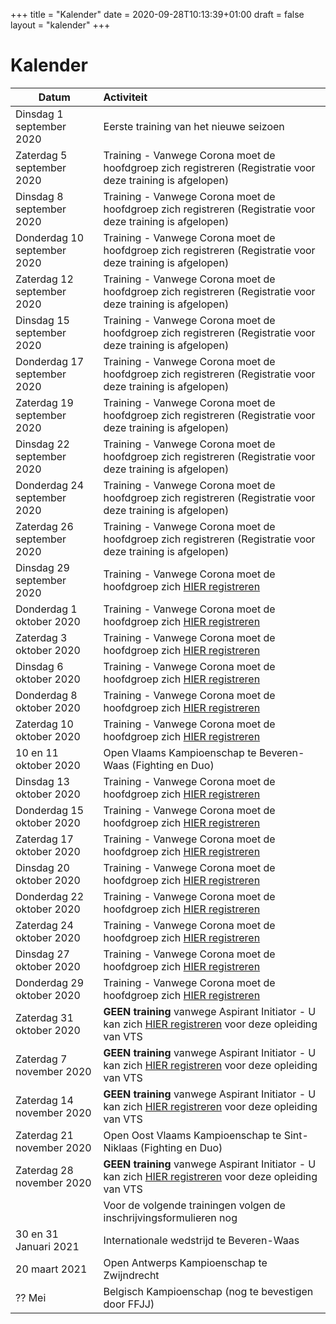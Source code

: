 +++
title = "Kalender"
date = 2020-09-28T10:13:39+01:00
draft = false
layout = "kalender"
+++
# Kalender
| Datum                                     | Activiteit                                                                                       |
| ------------------------------------------|:-------------------------------------------------------------------------------------------------|
| Dinsdag 1 september 2020                  | Eerste training van het nieuwe seizoen                                                           | 
| Zaterdag 5 september 2020                 | Training - Vanwege Corona moet de hoofdgroep zich registreren (Registratie voor deze training is afgelopen)| 
| Dinsdag 8 september 2020                  | Training - Vanwege Corona moet de hoofdgroep zich registreren (Registratie voor deze training is afgelopen)| 
| Donderdag 10 september 2020               | Training - Vanwege Corona moet de hoofdgroep zich registreren (Registratie voor deze training is afgelopen)| 
| Zaterdag 12 september 2020                | Training - Vanwege Corona moet de hoofdgroep zich registreren (Registratie voor deze training is afgelopen)| 
| Dinsdag 15 september 2020                 | Training - Vanwege Corona moet de hoofdgroep zich registreren (Registratie voor deze training is afgelopen)| 
| Donderdag 17 september 2020               | Training - Vanwege Corona moet de hoofdgroep zich registreren (Registratie voor deze training is afgelopen)| 
| Zaterdag 19 september 2020                | Training - Vanwege Corona moet de hoofdgroep zich registreren (Registratie voor deze training is afgelopen)| 
| Dinsdag 22 september 2020                 | Training - Vanwege Corona moet de hoofdgroep zich registreren (Registratie voor deze training is afgelopen)| 
| Donderdag 24 september 2020               | Training - Vanwege Corona moet de hoofdgroep zich registreren (Registratie voor deze training is afgelopen)| 
| Zaterdag 26 september 2020                | Training - Vanwege Corona moet de hoofdgroep zich registreren (Registratie voor deze training is afgelopen)| 
| Dinsdag 29 september 2020                 | Training - Vanwege Corona moet de hoofdgroep zich [HIER registreren](https://forms.gle/XCRbhefXW3YkGcuQA) |
| Donderdag 1 oktober 2020                  | Training - Vanwege Corona moet de hoofdgroep zich [HIER registreren](https://forms.gle/847GgcdwWirfTuc7A)|
| Zaterdag 3 oktober 2020                   | Training - Vanwege Corona moet de hoofdgroep zich [HIER registreren](https://forms.gle/u7SFaNzfdA1tzuU19)|
| Dinsdag 6 oktober 2020                    | Training - Vanwege Corona moet de hoofdgroep zich [HIER registreren](https://forms.gle/J95u3tCZrGrWqNV18)|
| Donderdag 8 oktober 2020                  | Training - Vanwege Corona moet de hoofdgroep zich [HIER registreren](https://forms.gle/3PGCKGRxCqzUnAYQ7)|
| Zaterdag 10 oktober 2020                  | Training - Vanwege Corona moet de hoofdgroep zich [HIER registreren](https://forms.gle/TFDdRyh3uN1W4e6d9)|
| 10 en 11 oktober 2020                      | Open Vlaams Kampioenschap te Beveren-Waas (Fighting en Duo)                                      |
| Dinsdag 13 oktober 2020                   | Training - Vanwege Corona moet de hoofdgroep zich [HIER registreren](https://forms.gle/CZxv1eSayjc1TmtJ7)|
| Donderdag 15 oktober 2020                 | Training - Vanwege Corona moet de hoofdgroep zich [HIER registreren](https://forms.gle/gJW9LdQ4Gmd2uMvB7)|
| Zaterdag 17 oktober 2020                  | Training - Vanwege Corona moet de hoofdgroep zich [HIER registreren](https://forms.gle/rMPUR2zuVNeGkYcDA)|
| Dinsdag 20 oktober 2020                   | Training - Vanwege Corona moet de hoofdgroep zich [HIER registreren](https://forms.gle/mLSD2WpTuZfhQbrP6)|
| Donderdag 22 oktober 2020                 | Training - Vanwege Corona moet de hoofdgroep zich [HIER registreren](https://forms.gle/TYUg9PYbYPPH1haCA)|
| Zaterdag 24 oktober 2020                  | Training - Vanwege Corona moet de hoofdgroep zich [HIER registreren](https://forms.gle/FFLsm7PgYd6HqF676)|
| Dinsdag 27 oktober 2020                   | Training - Vanwege Corona moet de hoofdgroep zich [HIER registreren](https://forms.gle/RbcV2zoomKXGCrMZ6)|
| Donderdag 29 oktober 2020                 | Training - Vanwege Corona moet de hoofdgroep zich [HIER registreren](https://forms.gle/bUgVd9FcVKJujih58)|
| Zaterdag 31 oktober 2020                  | **GEEN training** vanwege Aspirant Initiator - U kan zich [HIER registreren](https://www.sport.vlaanderen/VTS-opleiding?activiteitId=90280&opleidingId=1279#) voor deze opleiding van VTS|
| Zaterdag 7 november 2020                  | **GEEN training** vanwege Aspirant Initiator - U kan zich [HIER registreren](https://www.sport.vlaanderen/VTS-opleiding?activiteitId=90280&opleidingId=1279#) voor deze opleiding van VTS|
| Zaterdag 14 november 2020                 | **GEEN training** vanwege Aspirant Initiator - U kan zich [HIER registreren](https://www.sport.vlaanderen/VTS-opleiding?activiteitId=90280&opleidingId=1279#) voor deze opleiding van VTS|
| Zaterdag 21 november 2020                 | Open Oost Vlaams Kampioenschap te Sint-Niklaas (Fighting en Duo)                                 |
| Zaterdag 28 november 2020                 | **GEEN training** vanwege Aspirant Initiator - U kan zich [HIER registreren](https://www.sport.vlaanderen/VTS-opleiding?activiteitId=90280&opleidingId=1279#) voor deze opleiding van VTS|
||Voor de volgende trainingen volgen de inschrijvingsformulieren nog|
|30 en 31 Januari 2021                      | Internationale wedstrijd te Beveren-Waas                                                         |
|20 maart 2021                              | Open Antwerps Kampioenschap te Zwijndrecht                                                       |
|?? Mei                                     | Belgisch Kampioenschap (nog te bevestigen door FFJJ)                                             |